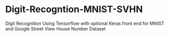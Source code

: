 # Digit-Recogntion-MNIST-SVHN
Digit Recognition Using Tensorflow with optional Keras front end for MNIST and Google Street View House Number Dataset
